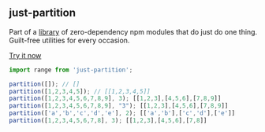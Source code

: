 ## just-partition

Part of a [library](../../../../) of zero-dependency npm modules that do just do one thing.  
Guilt-free utilities for every occasion.

[Try it now](http://anguscroll.com/just/just-range)

```js
import range from 'just-partition';

partition([]); // []
partition([1,2,3,4,5]); // [[1,2,3,4,5]]
partition([1,2,3,4,5,6,7,8,9], 3); [[1,2,3],[4,5,6],[7,8,9]]
partition([1,2,3,4,5,6,7,8,9], "3"); [[1,2,3],[4,5,6],[7,8,9]]
partition(['a','b','c','d','e'], 2); [['a','b'],['c','d'],['e']]
partition([1,2,3,4,5,6,7,8], 3); [[1,2,3],[4,5,6],[7,8]]
```
